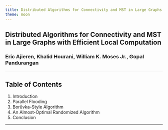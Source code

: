```yaml
---
title: Distributed Algorithms for Connectivity and MST in Large Graphs With Efficient Local Computation
theme: moon
---
```

## Distributed Algorithms for Connectivity and MST in Large Graphs with Efficient Local Computation
### Eric Ajieren, Khalid Hourani, William K. Moses Jr., Gopal Pandurangan
---
## Table of Contents
<style>
.container{
    display: flex;
}
.col{
    flex: 1;
}
</style>

1) Introduction <!-- .element class="fragment" -->
2) Parallel Flooding
3) Borůvka-Style Algorithm
4) An Almost-Optimal Randomized Algorithm
5) Conclusion 
---
